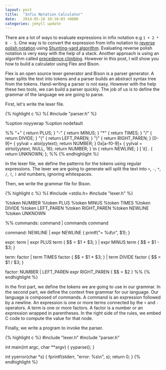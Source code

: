 ```yaml
---
layout: post
title:  "Infix Notation Calculator"
date:   2014-05-18 10:10:03 +0800
categories: jekyll update
---
```

There are a lot of ways to evaluate expressions in infix notation e.g `1 + 2 * 8 - 5`. One way is to convert the expression from infix notation to [reverse polish notation](https://en.wikipedia.org/wiki/Reverse_Polish_notation) using [Shunting-yard algorithm](https://en.wikipedia.org/wiki/Shunting-yard_algorithm). Evaluating reverse polish notation is very easy with the help of a stack. Another approach is using an algorithm called [precedence climbing](https://en.wikipedia.org/wiki/Operator-precedence_parser#Precedence_climbing_method). However in this post, I will show you how to build a calculator using Flex and Bison.

Flex is an open source lexer generator and Bison is a parser generator. A lexer splits the text into tokens and a parser builds an abstract syntax tree from the tokens. Hand-writing a parser is not easy. However with the help these two tools, we can build a parser quickly. The job of us is to define the grammar of the language we are going to parse.

First, let's write the lexer file.

{% highlight c %}
%{
#include "parser.h"
%}

%option noyywrap
%option nodefault

%%
"+"         { return PLUS; }
"-"         { return MINUS; }
"*"         { return TIMES; }
"/"         { return DIVIDE; }
"("         { return LEFT_PAREN; }
")"         { return RIGHT_PAREN; }
[0-9]+      { yylval = atoi(yytext); return NUMBER; }
0x[a-f0-9]+ { yylval = strtol(yytext, NULL, 16); return NUMBER; }
\n          { return NEWLINE; }
[ \t]
.           { return UNKNOWN; };
%%
{% endhighlight %}

In the lexer file, we define the patterns for the tokens using regular expressions. The lexer we are going to generate will split the text into `+`, `-`, `*`, `/`, `(`, `)` and numbers, ignoring whitespaces.

Then, we write the grammar file for Bison.

{% highlight c %}
%{
#include <stdio.h>
#include "lexer.h"
%}

%token NUMBER
%token PLUS
%token MINUS
%token TIMES
%token DIVIDE
%token LEFT_PAREN
%token RIGHT_PAREN
%token NEWLINE
%token UNKNOWN

%%
commands: command
        | commands command

command: NEWLINE
       | expr NEWLINE { printf("= %d\n", $1); }

expr: term
    | expr PLUS term { $$ = $1 + $3; }
    | expr MINUS term { $$ = $1 - $3; }

term: factor
    | term TIMES factor { $$ = $1 * $3; }
    | term DIVIDE factor { $$ = $1 / $3; }

factor: NUMBER
      | LEFT_PAREN expr RIGHT_PAREN { $$ = $2 }
%%
{% endhighlight %}

In the first part, we define the tokens we are going to use in our grammar. In the second part, we define the context free grammar for our language. Our language is composed of commands. A command is an expression followed by a newline. An expression is one or more terms connected by the `+` and `-` operators. A term is one or more factors. A factor is a number or an expression wrapped in parentheses. In the right side of the rules, we embed C code to compute the value for that node.

Finally, we write a program to invoke the parser.

{% highlight c %}
#include "lexer.h"
#include "parser.h"

int main(int argc, char **argv) {
    yyparse();
}

int yyerror(char *s) {
    fprintf(stderr, "error: %s\n", s);
    return 0;
}
{% endhighlight %}
